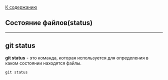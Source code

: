 [К содержанию](./readme.md)

## Состояние файлов(status)

---

## git status


**git status** - это команда, которая используется для определения в каком состоянии находятся файлы.

```bash=
git status
```
